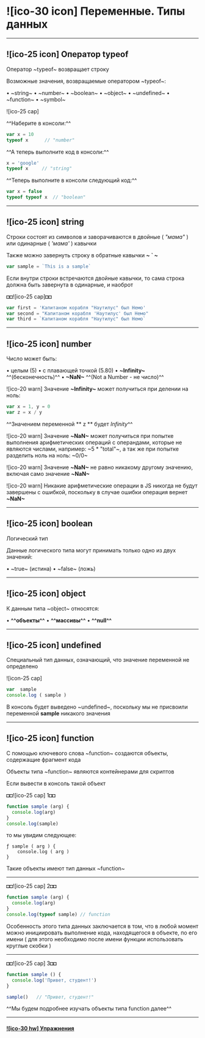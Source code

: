 
# ![ico-30 icon] Переменные. Типы данных

_____________________________________________________________

## ![ico-25 icon] Оператор typeof

Оператор  ~typeof~  возвращает строку

Возможные значения, возвращаемые оператором ~typeof~:

• ~string~
• ~number~
• ~boolean~
• ~object~
• ~undefined~
• ~function~
• ~symbol~

![ico-25 cap]  

^^Наберите в консоли:^^

~~~js
var x = 10
typeof x      // "number"
~~~

^^А теперь выполните код в консоли:^^

~~~js
x = 'google'
typeof x     // "string"
~~~

^^Теперь выполните в консоли следующий код:^^

~~~js
var x = false
typeof typeof x  // "boolean"
~~~

_____________________________________________________________

## ![ico-25 icon] string

Строки состоят из символов и заворачиваются в двойные ( _"мама"_ ) или одинарные ( _'мама'_ ) кавычки

Также можно завернуть строку в обратные кавычки **~ ` ~**

~~~js
var sample = `This is a sample`
~~~

Если внутри строки встречаются двойные кавычки, то сама строка должна быть завернута в одинарные, и наоброт

◘◘![ico-25 cap]◘◘

~~~js
var first = 'Капитаном корабля "Наутилус" был Немо'
var second = "Капитаном корабля 'Наутилус' был Немо"
var third = `Капитаном корабля "Наутилус" был Немо`
~~~

_____________________________________________________________

## ![ico-25 icon] number

Число может быть:

• целым (5)
• с плавающей точкой (5.80)
• **~Infinity~** ^^(бесконечность)^^
• **~NaN~** ^^(Not a Number - не число)^^

![ico-20 warn] Значение **~Infinity~** может получиться при делении на ноль:

~~~js
var x = 1, y = 0
var z = x / y
~~~

^^Значением переменной ** z ** будет  *Infinity*^^

![ico-20 warn] Значение **~NaN~** может получиться при попытке выполнения арифметических операций с операндами, которые не являются числами, например:  ~5 * "total"~, а так же при попытке разделить ноль на ноль: ~0/0~

![ico-20 warn] Значение **~NaN~** не равно никакому другому значению, включая само значение **~NaN~**

![ico-20 warn] Никакие арифметические операции в JS никогда не будут завершены с ошибкой, поскольку в случае ошибки операция вернет **~NaN~**

________________________________________________________

## ![ico-25 icon] boolean

Логический тип

Данные логического типа могут принимать только одно из двух значений:

• ~true~ (истина)
• ~false~ (ложь)

_____________________________________________________________

## ![ico-25 icon] object

К данным типа ~object~ относятся:

• **^^объекты^^**
• **^^массивы^^**
• **^^null^^**

________________________________________________________

## ![ico-25 icon] undefined

Специальный тип данных, означающий, что значение переменной не определено

![icon-25 cap]

~~~js
var  sample
console.log ( sample )
~~~

В консоль будет выведено ~undefined~, поскольку мы не присвоили переменной  **sample** никакого значения

________________________________________________________

## ![ico-25 icon] function

С помощью ключевого слова ~function~ создаются объекты, содержащие фрагмент кода

Объекты типа ~function~ являются контейнерами для скриптов

Если вывести в консоль такой объект

◘◘![ico-25 cap] 1◘◘

~~~js
function sample (arg) {
  console.log(arg)
}
console.log(sample)
~~~

то мы увидим следующее:

~~~console
ƒ sample ( arg ) {
    console.log ( arg )
}
~~~

Такие объекты имеют тип данных ~function~

__________________________________________________________

◘◘![ico-25 cap] 2◘◘

~~~js
function sample (arg) {
  console.log(arg)
}
console.log(typeof sample) // function
~~~

Особенность этого типа данных заключается в том, что в любой момент можно инициировать выполнение кода, находящегося в объекте, по его имени ( для этого необходимо после имени функции использовать круглые скобки )

_________________________________________________________

◘◘![ico-25 cap] 3◘◘

~~~js
function sample () {
  console.log('Привет, студент!')
}

sample()   // "Привет, студент!"
~~~

^^Мы будем подробнее изучать объекты типа function далее^^

_____________________________________________________________

#### [![ico-30 hw] Упражнения](test/typeof)
